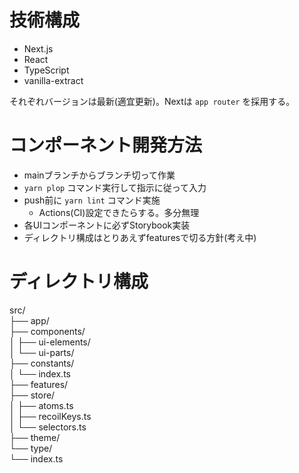 # 技術構成
- Next.js
- React
- TypeScript
- vanilla-extract

それぞれバージョンは最新(適宜更新)。Nextは `app router` を採用する。

# コンポーネント開発方法
- mainブランチからブランチ切って作業
- `yarn plop` コマンド実行して指示に従って入力
- push前に `yarn lint` コマンド実施
  - Actions(CI)設定できたらする。多分無理
- 各UIコンポーネントに必ずStorybook実装
- ディレクトリ構成はとりあえずfeaturesで切る方針(考え中)

# ディレクトリ構成
src/<br>
├── app/<br>
├── components/<br>
│   ├── ui-elements/<br>
│   └── ui-parts/<br>
├── constants/<br>
│   └── index.ts<br>
├── features/<br>
├── store/<br>
│   ├── atoms.ts<br>
│   ├── recoilKeys.ts<br>
│   └── selectors.ts<br>
├── theme/<br>
└── type/<br>
    └── index.ts<br>

